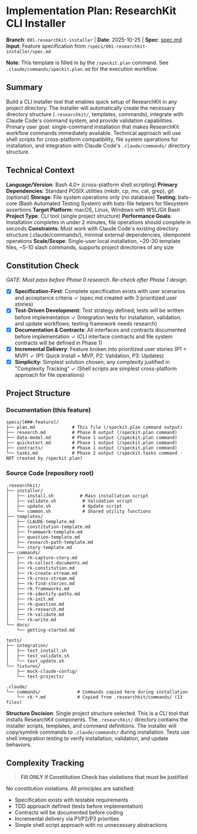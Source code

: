 # Implementation Plan: ResearchKit CLI Installer

**Branch**: `001-researchkit-installer` | **Date**: 2025-10-25 | **Spec**: [spec.md](./spec.md)
**Input**: Feature specification from `/specs/001-researchkit-installer/spec.md`

**Note**: This template is filled in by the `/speckit.plan` command. See `.claude/commands/speckit.plan.md` for the execution workflow.

## Summary

Build a CLI installer tool that enables quick setup of ResearchKit in any project directory. The installer will automatically create the necessary directory structure (`.researchkit/`, templates, commands), integrate with Claude Code's command system, and provide validation capabilities. Primary user goal: single-command installation that makes ResearchKit workflow commands immediately available. Technical approach will use shell scripts for cross-platform compatibility, file system operations for installation, and integration with Claude Code's `.claude/commands/` directory structure.

## Technical Context

**Language/Version**: Bash 4.0+ (cross-platform shell scripting)
**Primary Dependencies**: Standard POSIX utilities (mkdir, cp, mv, cat, grep), git (optional)
**Storage**: File system operations only (no database)
**Testing**: bats-core (Bash Automated Testing System) with bats-file helpers for filesystem assertions
**Target Platform**: macOS, Linux, Windows with WSL/Git Bash
**Project Type**: CLI tool (single project structure)
**Performance Goals**: Installation completes in under 2 minutes, file operations should complete in seconds
**Constraints**: Must work with Claude Code's existing directory structure (.claude/commands/), minimal external dependencies, idempotent operations
**Scale/Scope**: Single-user local installation, ~20-30 template files, ~5-10 slash commands, supports project directories of any size

## Constitution Check

*GATE: Must pass before Phase 0 research. Re-check after Phase 1 design.*

- [x] **Specification-First**: Complete specification exists with user scenarios and acceptance criteria ✓ (spec.md created with 3 prioritized user stories)
- [x] **Test-Driven Development**: Test strategy defined; tests will be written before implementation ✓ (Integration tests for installation, validation, and update workflows; testing framework needs research)
- [x] **Documentation & Contracts**: All interfaces and contracts documented before implementation ✓ (CLI interface contracts and file system contracts will be defined in Phase 1)
- [x] **Incremental Delivery**: Feature broken into prioritized user stories (P1 = MVP) ✓ (P1: Quick Install = MVP, P2: Validation, P3: Updates)
- [x] **Simplicity**: Simplest solution chosen; any complexity justified in "Complexity Tracking" ✓ (Shell scripts are simplest cross-platform approach for file operations)

## Project Structure

### Documentation (this feature)

```text
specs/[###-feature]/
├── plan.md              # This file (/speckit.plan command output)
├── research.md          # Phase 0 output (/speckit.plan command)
├── data-model.md        # Phase 1 output (/speckit.plan command)
├── quickstart.md        # Phase 1 output (/speckit.plan command)
├── contracts/           # Phase 1 output (/speckit.plan command)
└── tasks.md             # Phase 2 output (/speckit.tasks command - NOT created by /speckit.plan)
```

### Source Code (repository root)

```text
.researchkit/
├── installer/
│   ├── install.sh          # Main installation script
│   ├── validate.sh          # Validation script
│   ├── update.sh            # Update script
│   └── common.sh            # Shared utility functions
├── templates/
│   ├── CLAUDE-template.md
│   ├── constitution-template.md
│   ├── framework-template.md
│   ├── question-template.md
│   ├── research-path-template.md
│   └── story-template.md
├── commands/
│   ├── rk-capture-story.md
│   ├── rk-collect-documents.md
│   ├── rk-constitution.md
│   ├── rk-create-stream.md
│   ├── rk-cross-stream.md
│   ├── rk-find-stories.md
│   ├── rk-frameworks.md
│   ├── rk-identify-paths.md
│   ├── rk-init.md
│   ├── rk-question.md
│   ├── rk-research.md
│   ├── rk-validate.md
│   └── rk-write.md
└── docs/
    └── getting-started.md

tests/
├── integration/
│   ├── test_install.sh
│   ├── test_validate.sh
│   └── test_update.sh
└── fixtures/
    ├── mock-claude-config/
    └── test-projects/

.claude/
└── commands/              # Commands copied here during installation
    └── rk-*.md            # Copied from .researchkit/commands/ (13 files)
```

**Structure Decision**: Single project structure selected. This is a CLI tool that installs ResearchKit components. The `.researchkit/` directory contains the installer scripts, templates, and command definitions. The installer will copy/symlink commands to `.claude/commands/` during installation. Tests use shell integration testing to verify installation, validation, and update behaviors.

## Complexity Tracking

> **Fill ONLY if Constitution Check has violations that must be justified**

No constitution violations. All principles are satisfied:
- Specification exists with testable requirements
- TDD approach defined (tests before implementation)
- Contracts will be documented before coding
- Incremental delivery via P1/P2/P3 priorities
- Simple shell script approach with no unnecessary abstractions

